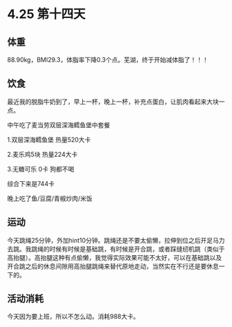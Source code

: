 # 4.25 第十四天

## 体重

88.90kg，BMI29.3，体脂率下降0.3个点。芜湖，终于开始减体脂了！！！

## 饮食

最近我的脱脂牛奶到了，早上一杯，晚上一杯，补充点蛋白，让肌肉看起来大块一点。

中午吃了麦当劳双层深海鳕鱼堡中套餐

1.双层深海鳕鱼堡 热量520大卡

2.麦乐鸡5块 热量224大卡

3.无糖可乐 0卡 狗都不喝

综合下来是744卡

晚上吃了鱼/豆腐/青椒炒肉/米饭

## 运动

今天跳绳25分钟，外加hint10分钟。跳绳还是不要太偷懒，拉伸到位之后开足马力去跳。我跳绳的时候有时候是基础跳，有时候是开合跳，或者踩缝纫机跳（类似于高抬腿）。高抬腿这种有点偷懒，我觉得实际效果可能不太好，可以在基础跳以及开合跳之后的休息间隙用高抬腿跳绳来替代原地走动，当然实在不行还是要休息一下的。

## 活动消耗

今天因为要上班，所以不怎么动。消耗988大卡。